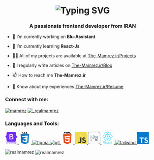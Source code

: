 <h1 align="center"><img src="https://readme-typing-svg.demolab.com/?font=Fira+Code&pause=1000&width=435&lines=Hey+%F0%9F%91%8B+%2C+I%27m+Mohammad;Welcome+to+my+github+Page;I%27m+Front-end+Developer;Also+you+can+check+my+site;The-Mamrez.ir" alt="Typing SVG" /></h1>
<h3 align="center">A passionate frontend developer from IRAN</h3>

- 🔭 I’m currently working on **Blu-Assistant**

- 🌱 I’m currently learning **React-Js**

- 👨‍💻 All of my projects are available at [The-Mamrez.ir/Projects](The-Mamrez.ir/Projects)

- 📝 I regularly write articles on [The-Mamrez.ir/Blog](The-Mamrez.ir/Blog)

- 📫 How to reach me **The-Mamrez.ir**

- 📄 Know about my experiences [The-Mamrez.ir/Resume](The-Mamrez.ir/Resume)

<h3 align="left">Connect with me:</h3>
<p align="left">
<a href="https://linkedin.com/in/mamrez" target="blank"><img align="center" src="https://raw.githubusercontent.com/rahuldkjain/github-profile-readme-generator/master/src/images/icons/Social/linked-in-alt.svg" alt="mamrez" height="30" width="40" /></a>
<a href="https://instagram.com/_realmamrez" target="blank"><img align="center" src="https://raw.githubusercontent.com/rahuldkjain/github-profile-readme-generator/master/src/images/icons/Social/instagram.svg" alt="_realmamrez" height="30" width="40" /></a>
</p>

<h3 align="left">Languages and Tools:</h3>
<p align="left"> <a href="https://getbootstrap.com" target="_blank" rel="noreferrer"> <img src="https://raw.githubusercontent.com/devicons/devicon/master/icons/bootstrap/bootstrap-plain-wordmark.svg" alt="bootstrap" width="40" height="40"/> </a> <a href="https://www.w3schools.com/css/" target="_blank" rel="noreferrer"> <img src="https://raw.githubusercontent.com/devicons/devicon/master/icons/css3/css3-original-wordmark.svg" alt="css3" width="40" height="40"/> </a> <a href="https://www.figma.com/" target="_blank" rel="noreferrer"> <img src="https://www.vectorlogo.zone/logos/figma/figma-icon.svg" alt="figma" width="40" height="40"/> </a> <a href="https://git-scm.com/" target="_blank" rel="noreferrer"> <img src="https://www.vectorlogo.zone/logos/git-scm/git-scm-icon.svg" alt="git" width="40" height="40"/> </a> <a href="https://www.w3.org/html/" target="_blank" rel="noreferrer"> <img src="https://raw.githubusercontent.com/devicons/devicon/master/icons/html5/html5-original-wordmark.svg" alt="html5" width="40" height="40"/> </a> <a href="https://developer.mozilla.org/en-US/docs/Web/JavaScript" target="_blank" rel="noreferrer"> <img src="https://raw.githubusercontent.com/devicons/devicon/master/icons/javascript/javascript-original.svg" alt="javascript" width="40" height="40"/> </a> <a href="https://www.photoshop.com/en" target="_blank" rel="noreferrer"> <img src="https://raw.githubusercontent.com/devicons/devicon/master/icons/photoshop/photoshop-line.svg" alt="photoshop" width="40" height="40"/> </a> <a href="https://reactjs.org/" target="_blank" rel="noreferrer"> <img src="https://raw.githubusercontent.com/devicons/devicon/master/icons/react/react-original-wordmark.svg" alt="react" width="40" height="40"/> </a> <a href="https://tailwindcss.com/" target="_blank" rel="noreferrer"> <img src="https://www.vectorlogo.zone/logos/tailwindcss/tailwindcss-icon.svg" alt="tailwind" width="40" height="40"/> </a> <a href="https://www.typescriptlang.org/" target="_blank" rel="noreferrer"> <img src="https://raw.githubusercontent.com/devicons/devicon/master/icons/typescript/typescript-original.svg" alt="typescript" width="40" height="40"/> </a> </p>

<p><img align="left" src="https://github-readme-stats.vercel.app/api/top-langs?username=realmamrez&show_icons=true&locale=en&layout=compact" alt="realmamrez" /></p>

<p>&nbsp;<img align="center" src="https://github-readme-stats.vercel.app/api?username=realmamrez&show_icons=true&locale=en" alt="realmamrez" /></p>
